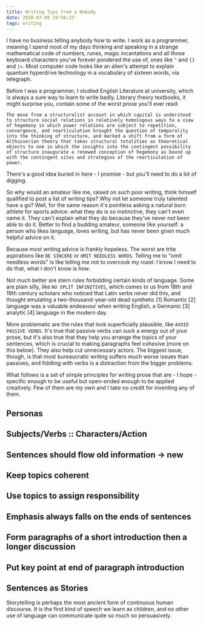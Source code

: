 ```yaml
---
title: Writing Tips from a Nobody
date: 2018-07-08 19:56:23
tags: writing
---
```


<!--more-->

I have no business telling anybody how to write. I work as a programmer, meaning I spend most of my days thinking and speaking in a strange mathematical code of numbers, runes, magic incantations and all those keyboard characters you've forever pondered the use of, ones like `^` and `{}` and `|>`. Most computer code looks like an alien's attempt to explain quantum hyperdrive technology in a vocabulary of sixteen words, via telegraph.

Before I was a programmer, I studied English Literature at university, which is always a sure way to learn to write badly. Literary theory textbooks, it might surprise you, contain some of the worst prose you'll ever read:

```
The move from a structuralist account in which capital is understood to structure social relations in relatively homologous ways to a view of hegemony in which power relations are subject to repetition, convergence, and rearticulation brought the question of temporality into the thinking of structure, and marked a shift from a form of Althusserian theory that takes structural totalities as theoretical objects to one in which the insights into the contingent possibility of structure inaugurate a renewed conception of hegemony as bound up with the contingent sites and strategies of the rearticulation of power.
```

There's a good idea buried in here - I promise - but you'll need to do a lot of digging.

So why would an amateur like me, raised on such poor writing, think himself qualified to post a list of writing tips? Why not let someone truly talented have a go? Well, for the same reason it's pointless asking a natural born athlete for sports advice: what they do is so instinctive, they can't even name it. They can't explain what they do because they've never _not_ been able to do it. Better to find a budding amateur, someone like yourself: a person who likes language, loves writing, but has never been given much helpful advice on it.

Because most writing advice is frankly hopeless. The worst are trite aspirations like `BE SINCERE` or `OMIT NEEDLESS WORDS`. Telling me to "omit needless words" is like telling me not to overcook my roast: I know I need to do that, what I don't know is _how_.

Not much better are stern rules forbidding certain kinds of language. Some are plain silly, like `NO SPLIT INFINITIVES`, which comes to us from 18th and 19th century scholars who noticed that Latin verbs never did this, and thought emulating a two-thousand-year-old dead synthetic [1] Romantic [2] language was a valuable endeavour when writing English, a Germanic [3] analytic [4] language in the modern day.

More problematic are the rules that look superficially plausible, like `AVOID PASSIVE VERBS`. It's true that passive verbs can suck a energy out of your prose, but it's also true that they help you arrange the topics of your sentences, which is crucial to making paragraphs feel cohesive (more on this below). They also help cut unnecessary actors. The biggest issue, though, is that most bureaucratic writing suffers much worse issues than passives, and fiddling with verbs is a distraction from the bigger problems.

What follows is a set of simple principles for writing prose that are - I hope - specific enough to be useful but open-ended enough to be applied creatively. Few of them are my own and I take no credit for inventing any of them.

## Personas

## Subjects/Verbs :: Characters/Action

## Sentences should flow old information -> new

## Keep topics coherent

## Use topics to assign responsibility

## Emphasis always falls on the ends of sentences

## Form paragraphs of a short introduction then a longer discussion

## Put key point at end of paragraph introduction

## Sentences as Stories

Storytelling is perhaps the most ancient form of continuous human discourse. It is the first kind of speech we learn as children, and no other use of language can communicate quite so much so persuasively.